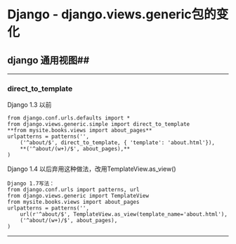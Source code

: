 # Django - django.views.generic包的变化 #
##      django 通用视图##
---
### direct_to_template ###
Django 1.3 以前

    from django.conf.urls.defaults import *
    from django.views.generic.simple import direct_to_template
    **from mysite.books.views import about_pages**
    urlpatterns = patterns('',
        ('^about/$', direct_to_template, { 'template': 'about.html'}),
        **('^about/(w+)/$', about_pages),**
    )

Django 1.4 以后弃用这种做法，改用TemplateView.as_view()

    Django 1.7写法：
    from django.conf.urls import patterns, url
    from django.views.generic import TemplateView
    from mysite.books.views import about_pages
    urlpatterns = patterns('',
        url(r'^about/$', TemplateView.as_view(template_name='about.html'),
        ('^about/(w+)/$', about_pages),
    )

---
